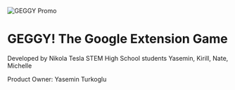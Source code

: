 
![GEGGY Promo](https://github.com/yasemin-et/geggy/assets/116058431/55055cb0-8bcd-4f1e-8289-ef6fbd88736e)
# GEGGY! The Google Extension Game
Developed by Nikola Tesla STEM High School students Yasemin, Kirill, Nate, Michelle

Product Owner: Yasemin Turkoglu
